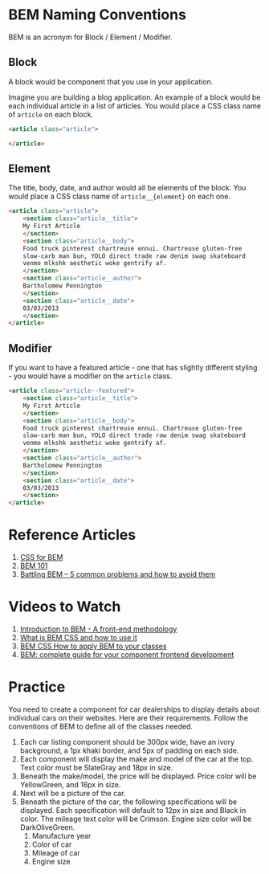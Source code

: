# BEM Naming Conventions

BEM is an acronym for Block / Element / Modifier.

## Block

A block would be component that you use in your application.

Imagine you are building a blog application. An example of a block would be each individual article in a list of articles. You would place a CSS class name of `article` on each block.

```html
<article class="article">

</article>
```

## Element

The title, body, date, and author would all be elements of the block. You would place a CSS class name of `article__{element}` on each one.

```html
<article class="article">
    <section class="article__title">
    My First Article
    </section>
    <section class="article__body">
    Food truck pinterest chartreuse ennui. Chartreuse gluten-free 
    slow-carb man bun, YOLO direct trade raw denim swag skateboard 
    venmo mlkshk aesthetic woke gentrify af.
    </section>
    <section class="article__author">
    Bartholomew Pennington
    </section>
    <section class="article__date">
    03/03/2013
    </section>
</article>
```

## Modifier

If you want to have a featured article - one that has slightly different styling - you would have a modifier on the `article` class.

```html
<article class="article--featured">
    <section class="article__title">
    My First Article
    </section>
    <section class="article__body">
    Food truck pinterest chartreuse ennui. Chartreuse gluten-free 
    slow-carb man bun, YOLO direct trade raw denim swag skateboard 
    venmo mlkshk aesthetic woke gentrify af.
    </section>
    <section class="article__author">
    Bartholomew Pennington
    </section>
    <section class="article__date">
    03/03/2013
    </section>
</article>
```

# Reference Articles

1. [CSS for BEM](https://en.bem.info/methodology/css/)
1. [BEM 101](https://css-tricks.com/bem-101/)
1. [Battling BEM – 5 common problems and how to avoid them](https://medium.com/fed-or-dead/battling-bem-5-common-problems-and-how-to-avoid-them-5bbd23dee319)

# Videos to Watch

1. [Introduction to BEM - A front-end methodology](https://www.youtube.com/watch?v=IO-4Z32O--c)
1. [What is BEM CSS and how to use it](https://www.youtube.com/watch?v=Ysf0LhP8jus)
1. [BEM CSS How to apply BEM to your classes](https://www.youtube.com/watch?v=LqBm9R9nrlE)
1. [BEM: complete guide for your component frontend development](https://www.youtube.com/watch?v=xlVRaUZ6WKU)

# Practice

You need to create a component for car dealerships to display details about individual cars on their websites. Here are their requirements. Follow the conventions of BEM to define all of the classes needed.

1. Each car listing component should be 300px wide, have an ivory background, a 1px khaki border, and 5px of padding on each side.
1. Each component will display the make and model of the car at the top. Text color must be SlateGray and 18px in size.
1. Beneath the make/model, the price will be displayed. Price color will be YellowGreen, and 16px in size.
1. Next will be a picture of the car.
1. Beneath the picture of the car, the following specifications will be displayed. Each specification will default to 12px in size and Black in color. The mileage text color will be Crimson. Engine size color will be DarkOliveGreen.
    1. Manufacture year
    1. Color of car
    1. Mileage of car
    1. Engine size
